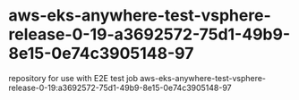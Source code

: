 # aws-eks-anywhere-test-vsphere-release-0-19-a3692572-75d1-49b9-8e15-0e74c3905148-97
repository for use with E2E test job aws-eks-anywhere-test-vsphere-release-0-19:a3692572-75d1-49b9-8e15-0e74c3905148-97
